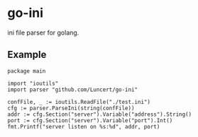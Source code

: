 # go-ini

ini file parser for golang.


## Example

```
package main

import "ioutils"
import parser "github.com/Luncert/go-ini"

confFile, _ := ioutils.ReadFile("./test.ini")
cfg := parser.ParseIni(string(confFile))
addr := cfg.Section("server").Variable("address").String()
port := cfg.Section("server").Variable("port").Int()
fmt.Printf("server listen on %s:%d", addr, port)
```